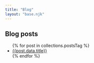 ```yaml
---
title: "Blog"
layout: "base.njk"
---
```


## Blog posts

<ul>
{% for post in collections.postsTag %}
<li><a href="{{post.url}}">{{post.data.title}}</a></li>
{% endfor %}
</ul>
